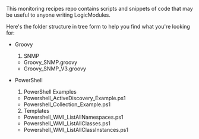 This monitoring recipes repo contains scripts and snippets of code that may be useful to anyone writing LogicModules.

Here's the folder structure in tree form to help you find what you're looking for:

- Groovy
  1. SNMP
    - Groovy_SNMP.groovy
    - Groovy_SNMP_V3.groovy

- PowerShell
  1. PowerShell Examples
    - Powershell_ActiveDiscovery_Example.ps1
    - Powershell_Collection_Example.ps1
  2. Templates
    - Powershell_WMI_ListAllNamespaces.ps1
    - Powershell_WMI_ListAllClasses.ps1
    - Powershell_WMI_ListAllClassInstances.ps1
